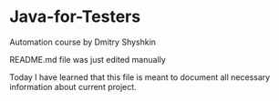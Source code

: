 # Java-for-Testers
Automation course by Dmitry Shyshkin

README.md file was just edited manually

Today I have learned that this file is meant to document all necessary information about current project.
